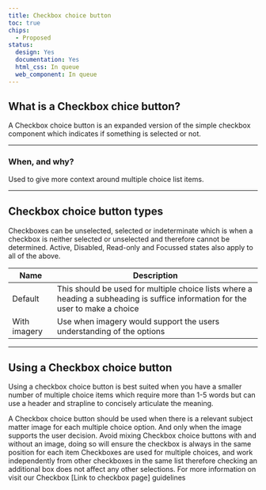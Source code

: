 ```yaml
---
title: Checkbox choice button
toc: true
chips:
  - Proposed
status:
  design: Yes
  documentation: Yes
  html_css: In queue
  web_component: In queue
---
```

## What is a Checkbox chice button?

A Checkbox choice button is an expanded version of the simple checkbox component which indicates if something is selected or not.

- - -

### When, and why?

Used to give more context around multiple choice list items.

- - -

## Checkbox choice button types

Checkboxes can be unselected, selected or indeterminate which is when a checkbox is neither selected or unselected and therefore cannot be determined. Active, Disabled, Read-only and Focussed states also apply to all of the above.

| **Name**     | **Description**                                                                                                                 |
| ------------ | ------------------------------------------------------------------------------------------------------------------------------- |
| Default      | This should be used for multiple choice lists where a heading a subheading is suffice information for the user to make a choice |
| With imagery | Use when imagery would support the users understanding of the options                                                           |

- - -

## Using a Checkbox choice button

Using a checkbox choice button is best suited when you have a smaller number of multiple choice items which require more than 1-5 words but can use a header and strapline to concisely articulate the meaning.

A Checkbox choice button should be used when there is a relevant subject matter image for each multiple choice option. And only when the image supports the user decision. Avoid mixing Checkbox choice buttons with and without an image, doing so will ensure the checkbox is always in the same position for each item Checkboxes are used for multiple choices, and work independently from other checkboxes in the same list therefore checking an additional box does not affect any other selections. For more information on visit our Checkbox \[Link to checkbox page] guidelines